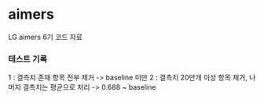 # aimers
LG aimers 6기 코드 자료

### 테스트 기록
1 : 결측치 존재 항목 전부 제거 -> baseline 미만
2 : 결측치 20만개 이상 항목 제거, 나머지 결측치는 평균으로 처리 -> 0.688 ~ baseline
